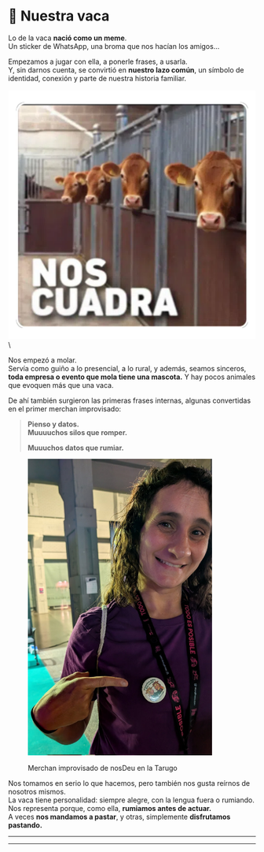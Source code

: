 # 🐄 Nuestra vaca

Lo de la vaca **nació como un meme**.\
Un sticker de WhatsApp, una broma que nos hacían los amigos...

Empezamos a jugar con ella, a ponerle frases, a usarla.\
Y, sin darnos cuenta, se convirtió en **nuestro lazo común**, un símbolo de identidad, conexión y parte de nuestra historia familiar.\
\
<img src="../.gitbook/assets/image (1).png" alt="" data-size="original">\


Nos empezó a molar.\
Servía como guiño a lo presencial, a lo rural, y además, seamos sinceros, **toda empresa o evento que mola tiene una mascota.** Y hay pocos animales que evoquen más que una vaca.

De ahí también surgieron las primeras frases internas, algunas convertidas en el primer merchan improvisado:

> **Pienso y datos.**\
> **Muuuuchos silos que romper.**
>
> **Muuuchos datos que rumiar.**

<figure><img src="../.gitbook/assets/image (2).png" alt="Merchan improvisado de nosDeu en la Tarugo" width="375"><figcaption><p>Merchan improvisado de nosDeu en la Tarugo</p></figcaption></figure>

Nos tomamos en serio lo que hacemos, pero también nos gusta reírnos de nosotros mismos.\
La vaca tiene personalidad: siempre alegre, con la lengua fuera o rumiando.\
Nos representa porque, como ella, **rumiamos antes de actuar.**\
A veces **nos mandamos a pastar**, y otras, simplemente **disfrutamos pastando.**

***



***
